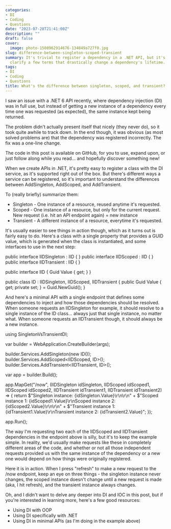 ```yaml
---
categories:
- DI
- Coding
- Questions
date: "2023-07-28T21:41:00Z"
description: ""
draft: false
cover:
  image: photo-1508962914676-134849a727f0.jpg
slug: difference-between-singleton-scoped-transient
summary: It's trivial to register a dependency in a .NET API, but it's important to
  clarify a few terms that drastically change a dependency's lifetime.
tags:
- DI
- Coding
- Questions
title: What's the difference between singleton, scoped, and transient?
---
```



I saw an issue with a .NET 6 API recently, where dependency injection (DI) was in full use, but instead of getting a new instance of a dependency every time one was requested (as expected), the same instance kept being returned.

The problem didn't actually present itself that nicely (they never do), so it took quite awhile to track down. In the end though, it was obvious (as most solved problems are) that the dependency was registered incorrectly. The fix was a one-line change.



The code in this post is available on GitHub, for you to use, expand upon, or just follow along while you read... and hopefully discover something new!



When we create APIs in .NET, it's pretty easy to register a class with the DI service, as it's supported right out of the box. But there's different ways a service can be registered, so it's important to understand the differences between AddSingleton, AddScoped, and AddTransient.

To (really briefly) summarize them:

 * Singleton - One instance of a resource, reused anytime it's requested.
 * Scoped - One instance of a resource, but only for the current request. New request (i.e. hit an API endpoint again) = new instance
 * Transient - A different instance of a resource, everytime it's requested.

It's usually easier to see things in action though, which as it turns out is fairly easy to do. Here's a class with a single property that provides a GUID value, which is generated when the class is instantiated, and some interfaces to use in the next step:

public interface IIDSingleton : IID { }
public interface IIDScoped : IID { }
public interface IIDTransient : IID { }

public interface IID
{
    Guid Value { get; }
}

public class ID : IIDSingleton, IIDScoped, IIDTransient
{
    public Guid Value { get; private set; } = Guid.NewGuid();
}

And here's a minimal API with a single endpoint that defines some dependencies to inject and how those dependencies should be resolved. When someone requests an IIDSingleton for example, it should resolve to a single instance of the ID class... always just that single instance, no matter what. When someone requests an IIDTransient though, it should always be a new instance.

using SingletonVsTransientDI;

var builder = WebApplication.CreateBuilder(args);

builder.Services.AddSingleton<IIDSingleton>(new ID());
builder.Services.AddScoped<IIDScoped, ID>();
builder.Services.AddTransient<IIDTransient, ID>();

var app = builder.Build();

app.MapGet("/now", (IIDSingleton idSingleton,
                    IIDScoped idScoped1, IIDScoped idScoped2,
                    IIDTransient idTransient1, IIDTransient idTransient2) =>
{
    return $"Singleton instance: {idSingleton.Value}\r\n\r\n" +
        $"Scoped instance 1: {idScoped1.Value}\r\nScoped instance 2: {idScoped2.Value}\r\n\r\n" +
        $"Transient instance 1: {idTransient1.Value}\r\nTransient instance 2: {idTransient2.Value}";
});

app.Run();

The way I'm requesting two each of the IIDScoped and IIDTransient dependencies in the endpoint above is silly, but it's to keep the example simple. In reality, we'd usually make requests like these in completely different areas of the code, and whether or not all those independent requests provided us with the same instance of the dependency or a new one would depend on how things were originally registered.

Here it is in action. When I press "refresh" to make a new request to the /now endpoint, keep an eye on three things - the singleton instance never changes, the scoped instance doesn't change until a new request is made (aka, I hit refresh), and the transient instance always changes.

Oh, and I didn't want to delve any deeper into DI and IOC in this post, but if you're interested in learning more, here's a few good resources:

 * Using DI with OOP
 * Using DI specifically with .NET
 * Using DI in minimal APIs (as I'm doing in the example above)

